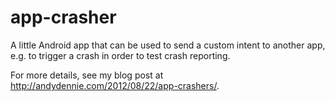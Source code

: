 app-crasher
===========

A little Android app that can be used to send a custom intent to another app, e.g. to trigger a crash in order to test crash reporting.

For more details, see my blog post at http://andydennie.com/2012/08/22/app-crashers/.
